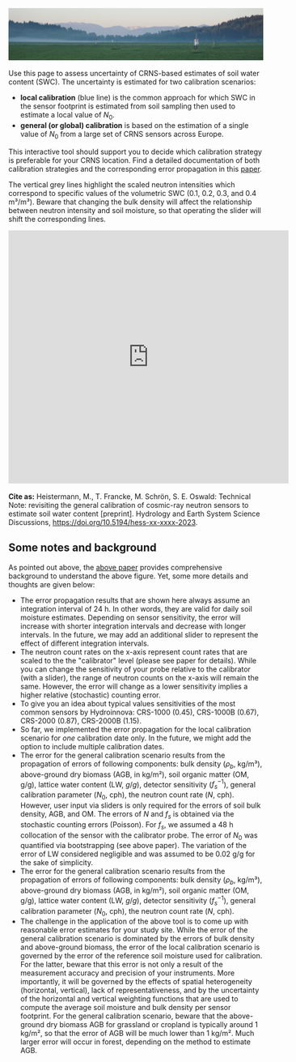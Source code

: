 ![](https://raw.githubusercontent.com/cosmic-sense/local-or-global/main/docs/banner.png)

Use this page to assess uncertainty of CRNS-based estimates of soil water content (SWC).
The uncertainty is estimated for two calibration scenarios: 

- **local calibration** (blue line) is the common approach for which SWC in the sensor footprint is estimated from soil sampling then
used to estimate a local value of $N_0$.
- **general (or global) calibration** is based on the estimation of a single value of $N_0$ from a large set of CRNS sensors across Europe.

This interactive tool should support you to decide which calibration strategy is preferable for your CRNS location. 
Find a detailed documentation of both calibration strategies and the corresponding error propagation in this [paper](https://add.ref.to.preprint).

The vertical grey lines highlight the scaled neutron intensities which correspond to
specific values of the volumetric SWC (0.1, 0.2, 0.3, and 0.4 m³/m³). Beware that
changing the bulk density will affect the relationship between
neutron intensity and soil moisture, so that operating the slider will shift
the corresponding lines. 

<iframe src="https://cosmic-sense.github.io/local-or-global/interactive.html"
    width="110%"
    height="500"
    scrolling="no"
    seamless="seamless"
    frameborder="0">
</iframe>

**Cite as:** Heistermann, M., T. Francke, M. Schrön, S. E. Oswald: Technical Note: revisiting the general calibration of cosmic-ray
neutron sensors to estimate soil water content [preprint]. Hydrology and Earth System Science Discussions, https://doi.org/10.5194/hess-xx-xxxx-2023.

## Some notes and background

As pointed out above, the [above paper](https://doi.org/10.5194/hess-xx-xxxx-2023) provides 
comprehensive background to understand the above figure. Yet, some more details and thoughts are given below:

- The error propagation results that are shown here always assume an integration interval of 24 h. In other words, they are valid for daily soil moisture estimates. Depending on sensor sensitivity, the error will increase with shorter integration intervals and decrease with longer intervals. In the future, we may add an additional slider to represent the effect of different integration intervals.
- The neutron count rates on the x-axis represent count rates that are scaled to the the "calibrator" level (please see paper for details). While you can change the sensitivity of your probe relative to the calibrator (with a slider), the range of neutron counts on the x-axis will remain the same. However, the error will change as a lower sensitivity implies a higher relative (stochastic) counting error.
- To give you an idea about typical values sensitivities of the most common sensors by Hydroinnova: CRS-1000 (0.45), CRS-1000B (0.67), CRS-2000 (0.87), CRS-2000B (1.15).
- So far, we implemented the error propagation for the local calibration scenario for *one* calibration date only. In the future, we might add the option to include multiple calibration dates.
- The error for the general calibration scenario results from the propagation of errors of following components: bulk density ($\rho_b$, kg/m³), above-ground dry biomass (AGB, in kg/m²), soil organic matter (OM, g/g), lattice water content (LW, $g/g$), detector sensitivity ($f_s^{-1}$), general calibration parameter ($N_0$, cph), the neutron count rate ($N$, cph). However, user input via sliders is only required for the errors of soil bulk density, AGB, and OM. The errors of $N$ and $f_s$ is obtained via the stochastic counting errors (Poisson). For $f_s$, we assumed a 48 h collocation of the sensor with the calibrator probe. The error of $N_0$ was quantified via bootstrapping (see above paper). The variation of the error of LW considered negligible and was assumed to be 0.02 g/g for the sake of simplicity.   
- The error for the general calibration scenario results from the propagation of errors of following components: bulk density ($\rho_b$, kg/m³), above-ground dry biomass (AGB, in kg/m²), soil organic matter (OM, g/g), lattice water content (LW, $g/g$), detector sensitivity ($f_s^{-1}$), general calibration parameter ($N_0$, cph), the neutron count rate ($N$, cph). 
- The challenge in the application of the above tool is to come up with reasonable error estimates for your study site. While the error of the general calibration scenario is dominated by the errors of bulk density and above-ground biomass, the error of the local calibration scenario is governed by the error of the reference soil moisture used for calibration. For the latter, beware that this error is not only a result of the measurement accuracy and precision of your instruments. More importantly, it will be governed by the effects of spatial heterogeneity (horizontal, vertical), lack of representativeness, and by the uncertainty of the horizontal and vertical weighting functions that are used to compute the average soil moisture and bulk density per sensor footprint. For the general calibration scenario, beware that the above-ground dry biomass AGB for grassland or cropland is typically around 1 kg/m², so that the error of AGB will be much lower than 1 kg/m². Much larger error will occur in forest, depending on the method to estimate AGB.

